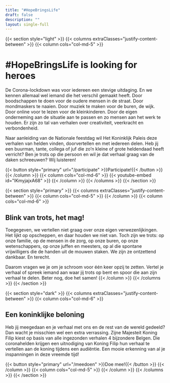```yaml
---
title: "#HopeBringsLife"
draft: false
description: ""
layout: single-full
---
```


{{< section style="light" >}}
{{< columns extraClasses="justify-content-between" >}}
{{< column cols="col-md-5" >}}
# #HopeBringsLife is looking for heroes
De Corona-lockdown was voor iedereen een stevige uitdaging. En we kennen allemaal wel iemand die het verschil gemaakt heeft. Door boodschappen te doen voor de oudere mensen in de straat. Door mondmaskers te naaien. Door muziek te maken voor de buren, de wijk. Door online voor te lezen voor de kleinkinderen. Door de eigen onderneming aan de situatie aan te passen en zo mensen aan het werk te houden. Er zijn zo tal van verhalen over creativiteit, veerkracht en verbondenheid. 

Naar aanleiding van de Nationale feestdag wil Het Koninklijk Paleis deze verhalen van helden vinden, doorvertellen en met iedereen delen. Heb jij een buurman, tante, collega of juf die zo’n kleine of grote heldendaad heeft verricht? Ben je trots op die persoon en wil je dat verhaal graag van de daken schreeuwen? Wij luisteren!

{{< button style="primary" url="/participate" >}}Participate!{{< /button >}}
{{< /column >}}
{{< column cols="col-md-6" >}}
{{< youtube-embed id="lKmyjajxA68" >}}
{{< /column >}}
{{< /columns >}}
{{< /section >}}

{{< section style="primary" >}}
{{< columns extraClasses="justify-content-between" >}}
{{< column cols="col-md-5" >}}
{{< /column >}}
{{< column cols="col-md-6" >}}
## Blink van trots, het mag!
Toegegeven, we vertellen niet graag over onze eigen verwezenlijkingen. Het lijkt op opscheppen, en daar houden we niet van. Toch zijn we trots: op onze familie, op de mensen in de zorg, op onze buren, op onze wetenschappers, op onze juffen en meesters, op al die spontane vrijwilligers die de handen uit de mouwen staken. We zijn ze ontzettend dankbaar. En terecht. 

Daarom vragen we je om je schroom voor één keer opzij te zetten. Vertel je verhaal of spreek iemand aan waar jij trots op bent en spoor die aan zijn verhaal te delen. Beter nog, doe het samen!
{{< /column >}}
{{< /columns >}}
{{< /section >}}

{{< section style="dark" >}}
{{< columns extraClasses="justify-content-between" >}}
{{< column cols="col-md-6" >}}
## Een koninklijke beloning
Heb jij meegedaan en je verhaal met ons en de rest van de wereld gedeeld? Dan wacht je misschien wel een extra verrassing. Zijne Majesteit Koning Filip kiest op basis van alle ingezonden verhalen 4 bijzondere Belgen. Die coronahelden krijgen een uitnodiging van Koning Filip hun verhaal te vertellen aan de koning tijdens een audiëntie. Een mooie erkenning van al je inspanningen in deze vreemde tijd!

{{< button style="primary" url="/meedoen" >}}Doe mee!{{< /button >}}
{{< /column >}}
{{< column cols="col-md-5" >}}
{{< /column >}}
{{< /columns >}}
{{< /section >}}